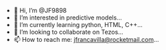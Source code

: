 - 👋 Hi, I’m @JF9898
- 👀 I’m interested in predictive models...
- 🌱 I’m currently learning python, HTML, C++...
- 💞️ I’m looking to collaborate on Tezos...
- 📫 How to reach me: jfrancavilla@rocketmail.com...

<!---
JF9898/JF9898 is a ✨ special ✨ repository because its `README.md` (this file) appears on your GitHub profile.
You can click the Preview link to take a look at your changes.
--->
